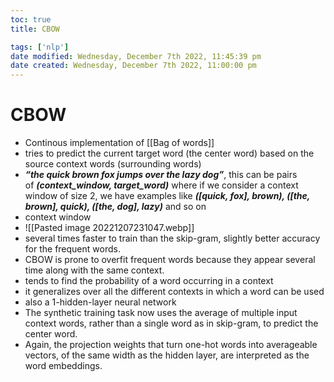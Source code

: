 ```yaml
---
toc: true
title: CBOW

tags: ['nlp']
date modified: Wednesday, December 7th 2022, 11:45:39 pm
date created: Wednesday, December 7th 2022, 11:00:00 pm
---
```


# CBOW


- Continous implementation of [[Bag of words]]
- tries to predict the current target word (the center word) based on the source context words (surrounding words)
- **_“the quick brown fox jumps over the lazy dog”_**, this can be pairs of **_(context_window, target_word)_** where if we consider a context window of size 2, we have examples like **_([quick, fox], brown), ([the, brown], quick), ([the, dog], lazy)_** and so on
- context window
- ![[Pasted image 20221207231047.webp]]
- several times faster to train than the skip-gram, slightly better accuracy for the frequent words.
- CBOW is prone to overfit frequent words because they appear several time along with the same context.
- tends to find the probability of a word occurring in a context
- it generalizes over all the different contexts in which a word can be used
- also a 1-hidden-layer neural network
- The synthetic training task now uses the average of multiple input context words, rather than a single word as in skip-gram, to predict the center word.
- Again, the projection weights that turn one-hot words into averageable vectors, of the same width as the hidden layer, are interpreted as the word embeddings.



